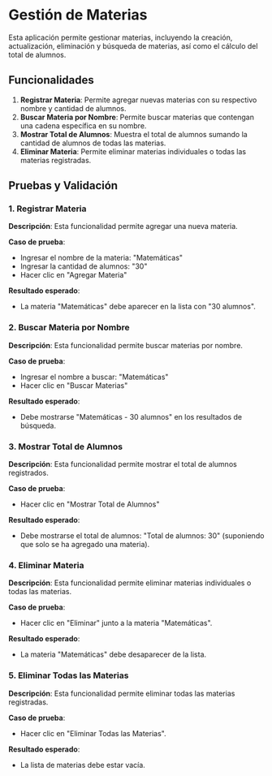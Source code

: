 # Gestión de Materias

Esta aplicación permite gestionar materias, incluyendo la creación, actualización, eliminación y búsqueda de materias, así como el cálculo del total de alumnos.

## Funcionalidades

1. **Registrar Materia**: Permite agregar nuevas materias con su respectivo nombre y cantidad de alumnos.
2. **Buscar Materia por Nombre**: Permite buscar materias que contengan una cadena específica en su nombre.
3. **Mostrar Total de Alumnos**: Muestra el total de alumnos sumando la cantidad de alumnos de todas las materias.
4. **Eliminar Materia**: Permite eliminar materias individuales o todas las materias registradas.

## Pruebas y Validación

### 1. Registrar Materia

**Descripción**: Esta funcionalidad permite agregar una nueva materia.

**Caso de prueba**:
- Ingresar el nombre de la materia: "Matemáticas"
- Ingresar la cantidad de alumnos: "30"
- Hacer clic en "Agregar Materia"

**Resultado esperado**:
- La materia "Matemáticas" debe aparecer en la lista con "30 alumnos".
  

### 2. Buscar Materia por Nombre

**Descripción**: Esta funcionalidad permite buscar materias por nombre.

**Caso de prueba**:
- Ingresar el nombre a buscar: "Matemáticas"
- Hacer clic en "Buscar Materias"

**Resultado esperado**:
- Debe mostrarse "Matemáticas - 30 alumnos" en los resultados de búsqueda.


### 3. Mostrar Total de Alumnos

**Descripción**: Esta funcionalidad permite mostrar el total de alumnos registrados.

**Caso de prueba**:
- Hacer clic en "Mostrar Total de Alumnos"

**Resultado esperado**:
- Debe mostrarse el total de alumnos: "Total de alumnos: 30" (suponiendo que solo se ha agregado una materia).


### 4. Eliminar Materia

**Descripción**: Esta funcionalidad permite eliminar materias individuales o todas las materias.

**Caso de prueba**:
- Hacer clic en "Eliminar" junto a la materia "Matemáticas".

**Resultado esperado**:
- La materia "Matemáticas" debe desaparecer de la lista.


### 5. Eliminar Todas las Materias

**Descripción**: Esta funcionalidad permite eliminar todas las materias registradas.

**Caso de prueba**:
- Hacer clic en "Eliminar Todas las Materias".

**Resultado esperado**:
- La lista de materias debe estar vacía.


